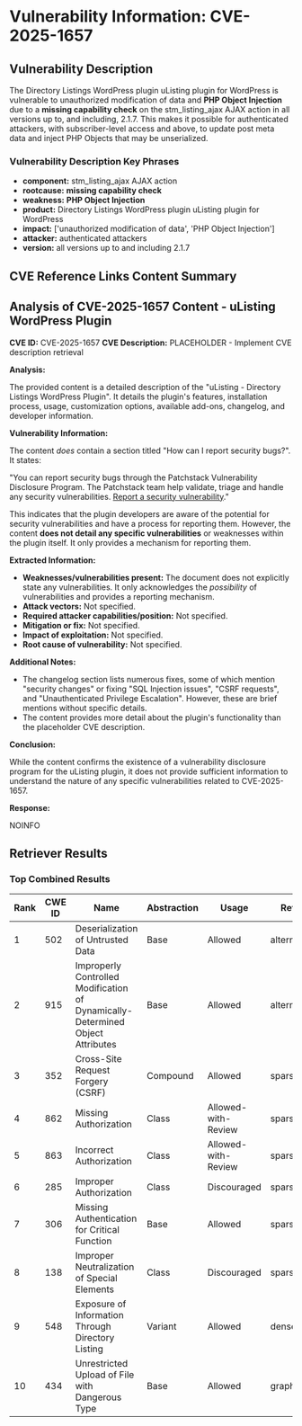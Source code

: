 # Vulnerability Information: CVE-2025-1657

## Vulnerability Description
The Directory Listings WordPress plugin uListing plugin for WordPress is vulnerable to unauthorized modification of data and **PHP Object Injection** due to a **missing capability check** on the stm_listing_ajax AJAX action in all versions up to, and including, 2.1.7. This makes it possible for authenticated attackers, with subscriber-level access and above, to update post meta data and inject PHP Objects that may be unserialized.

### Vulnerability Description Key Phrases
- **component:** stm_listing_ajax AJAX action
- **rootcause:** **missing capability check**
- **weakness:** **PHP Object Injection**
- **product:** Directory Listings WordPress plugin uListing plugin for WordPress
- **impact:** ['unauthorized modification of data', 'PHP Object Injection']
- **attacker:** authenticated attackers
- **version:** all versions up to and including 2.1.7

## CVE Reference Links Content Summary
## Analysis of CVE-2025-1657 Content - uListing WordPress Plugin

**CVE ID:** CVE-2025-1657
**CVE Description:** PLACEHOLDER - Implement CVE description retrieval

**Analysis:**

The provided content is a detailed description of the "uListing - Directory Listings WordPress Plugin". It details the plugin's features, installation process, usage, customization options, available add-ons, changelog, and developer information.

**Vulnerability Information:**

The content *does* contain a section titled "How can I report security bugs?". It states:

"You can report security bugs through the Patchstack Vulnerability Disclosure Program. The Patchstack team help validate, triage and handle any security vulnerabilities. [Report a security vulnerability](https://patchstack.com/database/vdp/ulisting)."

This indicates that the plugin developers are aware of the potential for security vulnerabilities and have a process for reporting them. However, the content **does not detail any specific vulnerabilities** or weaknesses within the plugin itself. It only provides a mechanism for reporting them.

**Extracted Information:**

*   **Weaknesses/vulnerabilities present:** The document does not explicitly state any vulnerabilities. It only acknowledges the *possibility* of vulnerabilities and provides a reporting mechanism.
*   **Attack vectors:** Not specified.
*   **Required attacker capabilities/position:** Not specified.
*   **Mitigation or fix:** Not specified.
*   **Impact of exploitation:** Not specified.
*   **Root cause of vulnerability:** Not specified.

**Additional Notes:**

*   The changelog section lists numerous fixes, some of which mention "security changes" or fixing "SQL Injection issues", "CSRF requests", and "Unauthenticated Privilege Escalation". However, these are brief mentions without specific details.
*   The content provides more detail about the plugin's functionality than the placeholder CVE description.

**Conclusion:**

While the content confirms the existence of a vulnerability disclosure program for the uListing plugin, it does not provide sufficient information to understand the nature of any specific vulnerabilities related to CVE-2025-1657.

**Response:**

NOINFO

## Retriever Results

### Top Combined Results

| Rank | CWE ID | Name | Abstraction | Usage  | Retrievers | Individual Scores |
|------|--------|------|-------------|-------|------------|-------------------|
| 1 | 502 | Deserialization of Untrusted Data | Base | Allowed | alternate_terms | 1.000 |
| 2 | 915 | Improperly Controlled Modification of Dynamically-Determined Object Attributes | Base | Allowed | alternate_terms | 1.000 |
| 3 | 352 | Cross-Site Request Forgery (CSRF) | Compound | Allowed | sparse | 0.520 |
| 4 | 862 | Missing Authorization | Class | Allowed-with-Review | sparse | 0.507 |
| 5 | 863 | Incorrect Authorization | Class | Allowed-with-Review | sparse | 0.478 |
| 6 | 285 | Improper Authorization | Class | Discouraged | sparse | 0.433 |
| 7 | 306 | Missing Authentication for Critical Function | Base | Allowed | sparse | 0.423 |
| 8 | 138 | Improper Neutralization of Special Elements | Class | Discouraged | sparse | 0.418 |
| 9 | 548 | Exposure of Information Through Directory Listing | Variant | Allowed | dense | 0.566 |
| 10 | 434 | Unrestricted Upload of File with Dangerous Type | Base | Allowed | graph | 0.002 |

